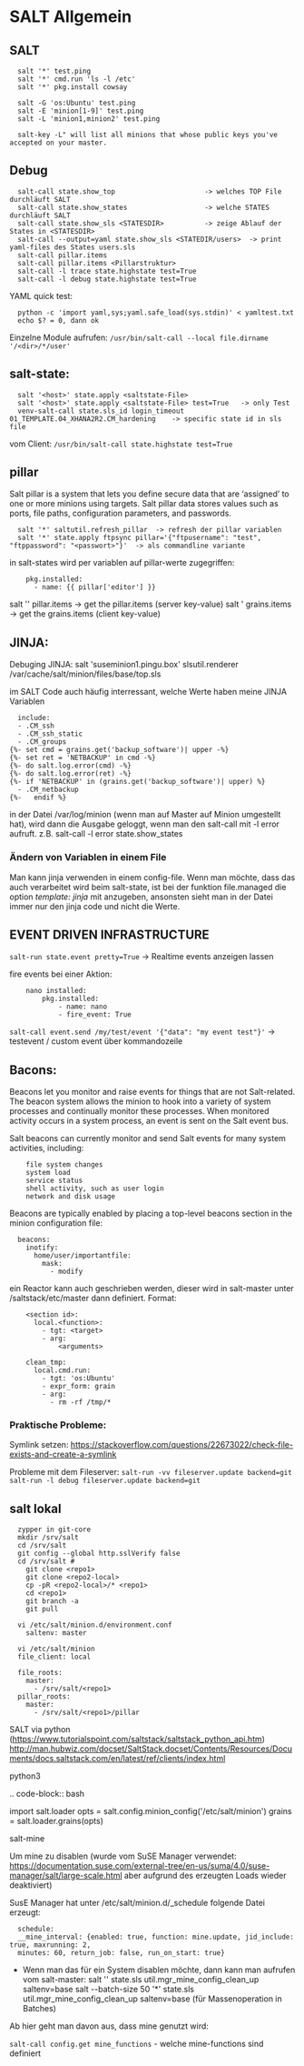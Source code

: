 # SALT Allgemein


## SALT

```
  salt '*' test.ping
  salt '*' cmd.run 'ls -l /etc'
  salt '*' pkg.install cowsay

  salt -G 'os:Ubuntu' test.ping
  salt -E 'minion[1-9]' test.ping
  salt -L 'minion1,minion2' test.ping

  salt-key -L" will list all minions that whose public keys you've accepted on your master.
```

## Debug


```
  salt-call state.show_top                      -> welches TOP File durchläuft SALT
  salt-call state.show_states                   -> welche STATES durchläuft SALT
  salt-call state.show_sls <STATESDIR>          -> zeige Ablauf der States in <STATESDIR>
  salt-call --output=yaml state.show_sls <STATEDIR/users>  -> print yaml-files des States users.sls
  salt-call pillar.items
  salt-call pillar.items <Pillarstruktur>
  salt-call -l trace state.highstate test=True
  salt-call -l debug state.highstate test=True
```

YAML quick test: 

```
  python -c 'import yaml,sys;yaml.safe_load(sys.stdin)' < yamltest.txt
  echo $? = 0, dann ok
```

Einzelne Module aufrufen:
 `/usr/bin/salt-call --local file.dirname '/<dir>/*/user'`


## salt-state:

```
  salt '<host>' state.apply <saltstate-File>
  salt '<host>' state.apply <saltstate-File> test=True   -> only Test
  venv-salt-call state.sls_id login_timeout 01_TEMPLATE.04_XHANA2R2.CM_hardening    -> specific state id in sls file
```

vom Client: `/usr/bin/salt-call state.highstate test=True`

## pillar

Salt pillar is a system that lets you define secure data that are ‘assigned’ to one or more minions using targets. 
Salt pillar data stores values such as ports, file paths, configuration parameters, and passwords.

```
  salt '*' saltutil.refresh_pillar  -> refresh der pillar variablen
  salt '*' state.apply ftpsync pillar='{"ftpusername": "test", "ftppassword": "<passwort>"}'  -> als commandline variante
```

in salt-states wird per variablen auf pillar-werte zugegriffen:


```
    pkg.installed:
      - name: {{ pillar['editor'] }}
```

salt '<host>' pillar.items   -> get the pillar.items (server key-value)
salt '<host>  grains.items   -> get the grains.items (client key-value)


## JINJA:


Debuging JINJA:
salt 'suseminion1.pingu.box' slsutil.renderer /var/cache/salt/minion/files/base/top.sls

im SALT Code auch häufig interressant, welche Werte haben meine JINJA Variablen

```
  include:
  - .CM_ssh
  - .CM_ssh_static
  - .CM_groups
{%- set cmd = grains.get('backup_software')| upper -%}
{%- set ret = 'NETBACKUP' in cmd -%}
{%- do salt.log.error(cmd) -%}
{%- do salt.log.error(ret) -%}
{%- if 'NETBACKUP' in (grains.get('backup_software')| upper) %}
  - .CM_netbackup
{%-   endif %}
```

in der Datei /var/log/minion (wenn man auf Master auf Minion umgestellt hat), wird dann die Ausgabe geloggt, wenn man den salt-call mit -l error aufruft.
z.B. salt-call -l error state.show_states

### Ändern von Variablen in einem File 

Man kann jinja verwenden in einem config-file. Wenn man möchte, dass das auch verarbeitet wird beim salt-state, ist bei der funktion file.managed die option 
*template: jinja* mit anzugeben, ansonsten sieht man in der Datei immer nur den jinja code und nicht die Werte.




## EVENT DRIVEN INFRASTRUCTURE

`salt-run state.event pretty=True`  -> Realtime events anzeigen lassen

fire events bei einer Aktion:

```
    nano installed:
        pkg.installed:
            - name: nano
            - fire_event: True
```

`salt-call event.send /my/test/event '{"data": "my event test"}'`    -> testevent / custom event über kommandozeile

## Bacons:

Beacons let you monitor and raise events for things that are not Salt-related. The beacon system allows the minion to hook into a variety of system processes and continually monitor these processes. When monitored activity occurs in a system process, an event is sent on the Salt event bus.

Salt beacons can currently monitor and send Salt events for many system activities, including:

```
    file system changes
    system load
    service status
    shell activity, such as user login
    network and disk usage
```

Beacons are typically enabled by placing a top-level beacons section in the minion configuration file:

```
  beacons:
    inotify:
      home/user/importantfile:
        mask:
          - modify
```

ein Reactor kann auch geschrieben werden, dieser wird in salt-master unter /saltstack/etc/master dann definiert.
Format:


``` 
    <section id>:
      local.<function>:
        - tgt: <target>
        - arg:
            <arguments>

    clean_tmp:
      local.cmd.run:
        - tgt: 'os:Ubuntu'
        - expr_form: grain
        - arg:
          - rm -rf /tmp/*
```


### Praktische Probleme:

Symlink setzen: https://stackoverflow.com/questions/22673022/check-file-exists-and-create-a-symlink

Probleme mit dem Fileserver:
	`salt-run -vv fileserver.update backend=git`
	`salt-run -l debug fileserver.update backend=git`


## salt lokal


```
  zypper in git-core
  mkdir /srv/salt
  cd /srv/salt
  git config --global http.sslVerify false
  cd /srv/salt # 
    git clone <repo1>
    git clone <repo2-local>
    cp -pR <repo2-local>/* <repo1>
    cd <repo1>
    git branch -a
    git pull
	
  vi /etc/salt/minion.d/environment.conf
    saltenv: master 
    
  vi /etc/salt/minion
  file_client: local

  file_roots:
    master:
      - /srv/salt/<repo1>
  pillar_roots:
    master:
      - /srv/salt/<repo1>/pillar
```


SALT via python (https://www.tutorialspoint.com/saltstack/saltstack_python_api.htm)
http://man.hubwiz.com/docset/SaltStack.docset/Contents/Resources/Documents/docs.saltstack.com/en/latest/ref/clients/index.html

python3

.. code-block:: bash

  import salt.loader
  opts = salt.config.minion_config('/etc/salt/minion')
  grains = salt.loader.grains(opts)

salt-mine

Um mine zu disablen (wurde vom SuSE Manager verwendet: https://documentation.suse.com/external-tree/en-us/suma/4.0/suse-manager/salt/large-scale.html aber aufgrund des erzeugten Loads wieder deaktiviert)

SusE Manager hat unter /etc/salt/minion.d/_schedule folgende Datei erzeugt: 

```
  schedule:
  __mine_interval: {enabled: true, function: mine.update, jid_include: true, maxrunning: 2,
  minutes: 60, return_job: false, run_on_start: true}
```

* Wenn man das für ein System disablen möchte, dann kann man aufrufen vom salt-master:
  salt '<host>' state.sls util.mgr_mine_config_clean_up saltenv=base
  salt --batch-size 50 '*' state.sls util.mgr_mine_config_clean_up saltenv=base     (für Massenoperation in Batches)
  
Ab hier geht man davon aus, dass mine genutzt wird:

`salt-call config.get mine_functions`     - welche mine-functions sind definiert
 